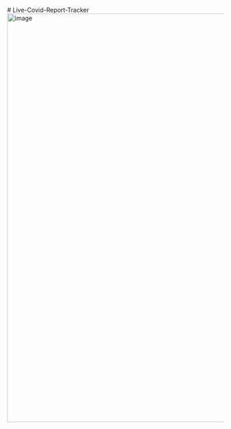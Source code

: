 #   L i v e - C o v i d - R e p o r t - T r a c k e r 
<br>
<img width="948" alt="image" src="https://github.com/prokaushik/Live-Covid-Report-Tracker/assets/111419081/51f25195-a96c-4e45-a762-3087e56055f6">

 
 
